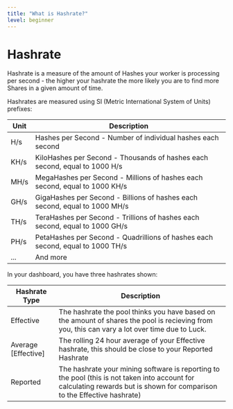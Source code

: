 ```yaml
---
title: "What is Hashrate?"
level: beginner
---
```


# Hashrate

Hashrate is a measure of the amount of Hashes your worker is processing per second - the higher your hashrate the more likely you are to find more Shares in a given amount of time.

Hashrates are measured using SI (Metric International System of Units) prefixes:

| Unit | Description                                                                    |
| ---- | ------------------------------------------------------------------------------ |
| H/s  | Hashes per Second - Number of individual hashes each second                    |
| KH/s | KiloHashes per Second - Thousands of hashes each second, equal to 1000 H/s     |
| MH/s | MegaHashes per Second - Millions of hashes each second, equal to 1000 KH/s     |
| GH/s | GigaHashes per Second - Billions of hashes each second, equal to 1000 MH/s     |
| TH/s | TeraHashes per Second - Trillions of hashes each second, equal to 1000 GH/s    |
| PH/s | PetaHashes per Second - Quadrillions of hashes each second, equal to 1000 TH/s |
| ...  | And more                                                                       |

In your dashboard, you have three hashrates shown:

| Hashrate Type         | Description                                                                                                                                                               |
| --------------------- | ------------------------------------------------------------------------------------------------------------------------------------------------------------------------- |
| Effective             | The hashrate the pool thinks you have based on the amount of shares the pool is recieving from you, this can vary a lot over time due to Luck.                            |
| Average \[Effective\] | The rolling 24 hour average of your Effective hashrate, this should be close to your Reported Hashrate                                                                    |
| Reported              | The hashrate your mining software is reporting to the pool (this is not taken into account for calculating rewards but is shown for comparison to the Effective hashrate) |